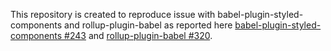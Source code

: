 This repository is created to reproduce issue with babel-plugin-styled-components and rollup-plugin-babel as reported here [babel-plugin-styled-components #243](https://github.com/styled-components/babel-plugin-styled-components/issues/243) and [rollup-plugin-babel #320](https://github.com/rollup/rollup-plugin-babel/issues/320).


